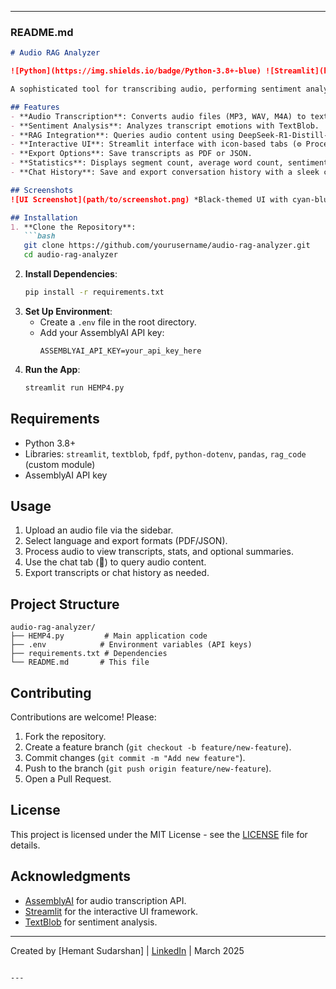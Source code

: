 

---

### README.md

```markdown
# Audio RAG Analyzer

![Python](https://img.shields.io/badge/Python-3.8+-blue) ![Streamlit](https://img.shields.io/badge/Streamlit-1.0+-red) ![License](https://img.shields.io/badge/License-MIT-green)

A sophisticated tool for transcribing audio, performing sentiment analysis, and querying content using Retrieval-Augmented Generation (RAG). Built with Python and Streamlit, this project provides an interactive, black-themed UI with cyan-blue accents for processing audio files, generating summaries, and exporting results.

## Features
- **Audio Transcription**: Converts audio files (MP3, WAV, M4A) to text using AssemblyAI.
- **Sentiment Analysis**: Analyzes transcript emotions with TextBlob.
- **RAG Integration**: Queries audio content using DeepSeek-R1-Distill-Llama-70B.
- **Interactive UI**: Streamlit interface with icon-based tabs (⚙️ Process, 📜 Transcript, 💬 Chat).
- **Export Options**: Save transcripts as PDF or JSON.
- **Statistics**: Displays segment count, average word count, sentiment scores, and unique speakers.
- **Chat History**: Save and export conversation history with a sleek chat interface.

## Screenshots
![UI Screenshot](path/to/screenshot.png) *Black-themed UI with cyan-blue buttons and animated chat.*

## Installation
1. **Clone the Repository**:
   ```bash
   git clone https://github.com/yourusername/audio-rag-analyzer.git
   cd audio-rag-analyzer
   ```
2. **Install Dependencies**:
   ```bash
   pip install -r requirements.txt
   ```
3. **Set Up Environment**:
   - Create a `.env` file in the root directory.
   - Add your AssemblyAI API key:
     ```
     ASSEMBLYAI_API_KEY=your_api_key_here
     ```
4. **Run the App**:
   ```bash
   streamlit run HEMP4.py
   ```

## Requirements
- Python 3.8+
- Libraries: `streamlit`, `textblob`, `fpdf`, `python-dotenv`, `pandas`, `rag_code` (custom module)
- AssemblyAI API key

## Usage
1. Upload an audio file via the sidebar.
2. Select language and export formats (PDF/JSON).
3. Process audio to view transcripts, stats, and optional summaries.
4. Use the chat tab (💬) to query audio content.
5. Export transcripts or chat history as needed.

## Project Structure
```
audio-rag-analyzer/
├── HEMP4.py         # Main application code
├── .env            # Environment variables (API keys)
├── requirements.txt # Dependencies
└── README.md       # This file
```

## Contributing
Contributions are welcome! Please:
1. Fork the repository.
2. Create a feature branch (`git checkout -b feature/new-feature`).
3. Commit changes (`git commit -m "Add new feature"`).
4. Push to the branch (`git push origin feature/new-feature`).
5. Open a Pull Request.

## License
This project is licensed under the MIT License - see the [LICENSE](LICENSE) file for details.

## Acknowledgments
- [AssemblyAI](https://www.assemblyai.com/) for audio transcription API.
- [Streamlit](https://streamlit.io/) for the interactive UI framework.
- [TextBlob](https://textblob.readthedocs.io/) for sentiment analysis.

---
Created by [Hemant Sudarshan] | [LinkedIn](https://linkedin.com/in/yourprofile) | March 2025
```

---

